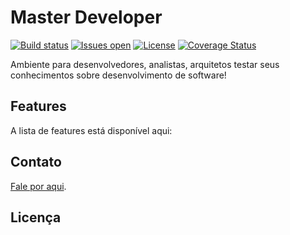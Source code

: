 # Master Developer

[![Build status](https://ci.appveyor.com/api/projects/status/ugndnufhvf4524ge?svg=true)](https://ci.appveyor.com/project/masterdeveloper1000/masterdeveloper) [![Issues open](https://img.shields.io/github/issues-raw/masterdeveloper1000/masterdeveloper.svg)](https://huboard.com/masterdeveloper1000/masterdeveloper/) [![License](https://img.shields.io/github/license/masterdeveloper1000/masterdeveloper.svg)](https://github.com/masterdeveloper1000/masterdeveloper/blob/master/LICENSE) [![Coverage Status](https://coveralls.io/repos/github/masterdeveloper1000/masterdeveloper/badge.svg?branch=master)](https://coveralls.io/github/masterdeveloper1000/masterdeveloper?branch=master)


Ambiente para desenvolvedores, analistas, arquitetos testar seus conhecimentos sobre desenvolvimento de software!
    
## Features

A lista de features está disponível aqui: 

## Contato

 [Fale por aqui](XXXXXX).
 
 ## Licença
 
 
